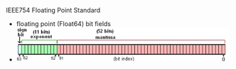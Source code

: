 IEEE754 Floating Point Standard
- floating point (Float64) bit fields
- ![IEEE754 Floating Point Standard](https://github.com/JeffreySarnoff/BitsFields.jl/blob/master/docs/assets/IEEE754/Float64.png)
